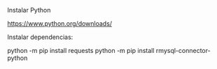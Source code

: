 Instalar Python

https://www.python.org/downloads/

Instalar dependencias:

python -m pip install requests
python -m pip install rmysql-connector-python